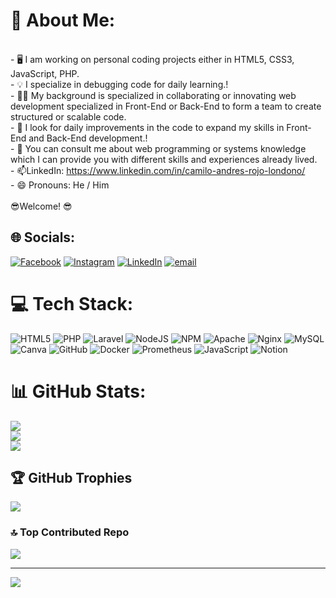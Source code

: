 # 💫 About Me:
<br>- 🖥️ I am working on personal coding projects either in HTML5, CSS3, JavaScript, PHP.<br>- 💡 I specialize in debugging code for daily learning.!<br>- 🤝🏻 My background is specialized in collaborating or innovating web development specialized in Front-End or Back-End to form a team to create structured or scalable code.<br>- 🤖 I look for daily improvements in the code to expand my skills in Front-End and Back-End development.!<br>- 💬 You can consult me about web programming or systems knowledge which I can provide you with different skills and experiences already lived. <br>- 📫LinkedIn: https://www.linkedin.com/in/camilo-andres-rojo-londono/<br>- 😄 Pronouns: He / Him<br><br>😎Welcome! 😎


## 🌐 Socials:
[![Facebook](https://img.shields.io/badge/Facebook-%231877F2.svg?logo=Facebook&logoColor=white)](https://facebook.com/https://www.facebook.com/andres.londono00) [![Instagram](https://img.shields.io/badge/Instagram-%23E4405F.svg?logo=Instagram&logoColor=white)](https://instagram.com/https://www.instagram.com/andres.londono00/) [![LinkedIn](https://img.shields.io/badge/LinkedIn-%230077B5.svg?logo=linkedin&logoColor=white)](https://linkedin.com/in/https://www.linkedin.com/in/camilo-andres-rojo-londono/) [![email](https://img.shields.io/badge/Email-D14836?logo=gmail&logoColor=white)](mailto:camilo742006@gmail.com) 

# 💻 Tech Stack:
![HTML5](https://img.shields.io/badge/html5-%23E34F26.svg?style=for-the-badge&logo=html5&logoColor=white) ![PHP](https://img.shields.io/badge/php-%23777BB4.svg?style=for-the-badge&logo=php&logoColor=white) ![Laravel](https://img.shields.io/badge/laravel-%23FF2D20.svg?style=for-the-badge&logo=laravel&logoColor=white) ![NodeJS](https://img.shields.io/badge/node.js-6DA55F?style=for-the-badge&logo=node.js&logoColor=white) ![NPM](https://img.shields.io/badge/NPM-%23CB3837.svg?style=for-the-badge&logo=npm&logoColor=white) ![Apache](https://img.shields.io/badge/apache-%23D42029.svg?style=for-the-badge&logo=apache&logoColor=white) ![Nginx](https://img.shields.io/badge/nginx-%23009639.svg?style=for-the-badge&logo=nginx&logoColor=white) ![MySQL](https://img.shields.io/badge/mysql-4479A1.svg?style=for-the-badge&logo=mysql&logoColor=white) ![Canva](https://img.shields.io/badge/Canva-%2300C4CC.svg?style=for-the-badge&logo=Canva&logoColor=white) ![GitHub](https://img.shields.io/badge/github-%23121011.svg?style=for-the-badge&logo=github&logoColor=white) ![Docker](https://img.shields.io/badge/docker-%230db7ed.svg?style=for-the-badge&logo=docker&logoColor=white) ![Prometheus](https://img.shields.io/badge/Prometheus-E6522C?style=for-the-badge&logo=Prometheus&logoColor=white) ![JavaScript](https://img.shields.io/badge/javascript-%23323330.svg?style=for-the-badge&logo=javascript&logoColor=%23F7DF1E) ![Notion](https://img.shields.io/badge/Notion-%23000000.svg?style=for-the-badge&logo=notion&logoColor=white)
# 📊 GitHub Stats:
![](https://github-readme-stats.vercel.app/api?username=andreslondono00&theme=vision-friendly-dark&hide_border=false&include_all_commits=false&count_private=false)<br/>
![](https://nirzak-streak-stats.vercel.app/?user=andreslondono00&theme=vision-friendly-dark&hide_border=false)<br/>
![](https://github-readme-stats.vercel.app/api/top-langs/?username=andreslondono00&theme=vision-friendly-dark&hide_border=false&include_all_commits=false&count_private=false&layout=compact)

## 🏆 GitHub Trophies
![](https://github-profile-trophy.vercel.app/?username=andreslondono00&theme=onedark&no-frame=false&no-bg=true&margin-w=4)

### 🔝 Top Contributed Repo
![](https://github-contributor-stats.vercel.app/api?username=andreslondono00&limit=5&theme=dark&combine_all_yearly_contributions=true)

---
[![](https://visitcount.itsvg.in/api?id=andreslondono00&icon=1&color=8)](https://visitcount.itsvg.in)

<!-- Proudly created with GPRM ( https://gprm.itsvg.in ) -->
